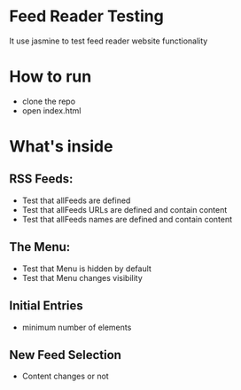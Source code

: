 # Feed Reader Testing
  It use jasmine to test feed reader website functionality
# How to run
* clone the repo
* open index.html
# What's inside
## RSS Feeds:
* Test that allFeeds are defined
* Test that allFeeds URLs are defined and contain content
* Test that allFeeds names are defined and contain content
## The Menu:
* Test that Menu is hidden by default
* Test that Menu changes visibility
## Initial Entries
* minimum number of elements
## New Feed Selection
* Content changes or not
